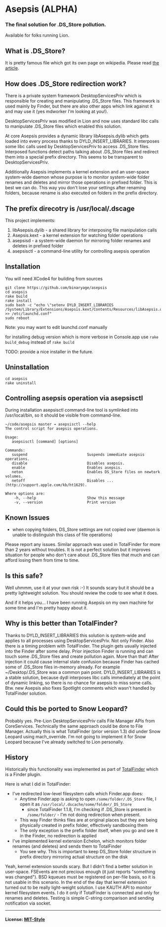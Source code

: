 # Asepsis (ALPHA)

### The final solution for .DS_Store pollution. 

Available for folks running Lion.

## What is .DS_Store?

It is pretty famous file which got its own page on wikipedia. Please read [the article](http://en.wikipedia.org/wiki/.DS_Store).

## How does .DS_Store redirection work?

There is a private system framework DesktopServicesPriv which is responsible for creating and manipulating .DS_Store files. This framework is used mainly by Finder, but there are also other apps which link against it and may use it (yes mdworker I'm looking at you!).

DesktopServicesPriv was modified in Lion and now uses standard libc calls to manipulate .DS_Store files which enabled this solution.

At core Asepsis provides a dynamic library libAsepsis.dylib which gets loaded into every process thanks to DYLD_INSERT_LIBRARIES. It interposes some libc calls used by DesktopServicesPriv to access .DS_Store files. Interposed functions detect paths talking about .DS_Store files and redirect them into a special prefix directory. This seems to be transparent to DesktopServicesPriv.

Additionally Asepsis implements a kernel extension and an user-space system-wide daemon whose purpose is to monitor system-wide folder renames and deletes and mirror those operations in prefixed folder. This is best we can do. This way you don't lose your settings after renaming folders, because rename is also executed on folders in the prefix directory.

## The prefix direcotry is **/usr/local/.dscage**

This project implements:

  1. libAsepsis.dylib - a shared library for interposing file manipulation calls
  2. Asepsis.kext - a kernel extension for watching folder operations
  3. asepsisd - a system-wide daemon for mirroring folder renames and deletes in prefixed folder
  4. asepsisctl - a command-line utility for controlling asepsis operation

## Installation

You will need XCode4 for building from sources

    git clone https://github.com/binaryage/asepsis
    cd asepsis
    rake build
    rake install
    sudo bash -c "echo \"setenv DYLD_INSERT_LIBRARIES /System/Library/Extensions/Asepsis.kext/Contents/Resources/libAsepsis.dylib\" >> /etc/launchd.conf"
    sudo reboot
    
Note: you may want to edit launchd.conf manually    

for installing debug version which is more verbose in Console.app use `rake build_debug` instead of `rake build`
    
TODO: provide a nice installer in the future.

## Uninstallation

    cd asepsis
    rake uninstall

## Controlling asepsis operation via asepsisctl

During installation asepsisctl command-line tool is symlinked into /usr/local/bin, so it should be visible from command-line.

    ~/code/asepsis master ➔ asepsisctl --help
    The control script for asepsis operations.

    Usage:
       asepsisctl [command] [options]

    Commands:
       suspend                           Suspends immediate asepsis operations.
       disable                           Disables asepsis.
       enable                            Enables asepsis.
       neton                             Enables DS_Store files on newtork volumes.
       netoff                            Disables ... (http://support.apple.com/kb/ht1629).

    Where options are:
        -h, --help                       Show this message
        -v, --version                    Print version

## Known Issues

  * when copying folders, DS_Store settings are not copied over (daemon is unable to distinguish this class of file operations)
 
Please report any issues. Similar approach was used in TotalFinder for more than 2 years without troubles. It is not a perfect solution but it improves situation for people who don't care about .DS_Store files that much and can afford losing them from time to time.

## Is this safe?

Well uhmmm, use it at your own risk :-) It sounds scary but it should be a pretty lightweight solution. You should review the code to see what it does.

And if it helps you... I have been running Asepsis on my own machine for some time and I'm pretty happy about it.

## Why is this better than TotalFinder?

Thanks to DYLD_INSERT_LIBRARIES this solution is system-wide and applies to all processes using DesktopServicesPriv. Not only Finder. Also there is a timing problem with TotalFinder. The plugin gets usually injected into the Finder after some delay. Prior injection Finder is running and can touch some .DS_Store files and create pollution again. More than that! After injection it could cause internal state confusion because Finder has cached some of .DS_Store files in-memory already. For example ~/Desktop/.DS_Store was a common pain point. DYLD_INSERT_LIBRARIES is a stable solution, because dydl interposes libc calls immediately at the point of dynamic linking, so there is no chance for asepsis to miss some calls. Btw. new Asepsis also fixes Spotlight comments which wasn't handled by TotalFinder solution.

## Could this be ported to Snow Leopard?

Probably yes. Pre-Lion DesktopServicesPriv calls File Manager APIs from CoreServices. Technically the same approach could be done to File Manager. Actually this is what TotalFinder (prior version 1.3) did under Snow Leopard using mach_override. I'm not going to implement it for Snow Leopard because I've already switched to Lion personally.

## History

Historically this functionality was implemented as part of [TotalFinder](http://totalfinder.binaryage.com) which is a Finder plugin.

Here is what I did in TotalFinder:

  * I've redirected low-level filesystem calls which Finder.app does: 
    * Anytime Finder.app is asking to open `/some/folder/.DS_Store` file, I open it as `/usr/local/.dscache/some/folder/_DS_Store`
      * since TotalFinder 1.1.8, I'm checking if .DS_Store is present in `/some/folder/` - I'm not doing redirection when present.
    * This way Finder thinks files are at original places but they are being physically created in prefix folder, effectively sandboxing them
    * The only exception is the prefix folder itself, when you go and see it in the Finder, no redirection is applied
  * I've implemented kernel extension Echelon, which monitors folder renames (and deletes) and sends them to TotalFinder
    * You see why. This is important to keep DS_Store folder structure in prefix directory mirroring actual structure on the disk

Yeah, kernel extension sounds scary. But I didn't find a better solution in user-space. FSEvents are not precious enough (it just reports "something was changed"). BSD kqueues must be registered on per-file basis, so it is not usable in this scenario. In the end of the day that kernel extension turned out to be really light-weight solution. I use KAUTH API to monitor kernel filesystem events. I do it only if TotalFinder is connected and only for renames and deletes. Testing is simple C-string comparison and sending notification via socket.

---

#### License: [MIT-Style](asepsis/raw/master/license.txt)